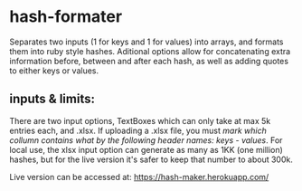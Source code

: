# hash-formater
  Separates two inputs (1 for keys and 1 for values) into arrays, and formats them into ruby style hashes.
Aditional options allow for concatenating extra information before, between and after each hash, as well as adding quotes to either keys or values.

## inputs & limits:
  There are two input options, TextBoxes which can only take at max 5k entries each, and .xlsx. If uploading a .xlsx file, you must *mark which collumn contains what by the following header names: keys - values*. For local use, the xlsx input option can generate as many as 1KK (one million) hashes, but for the live version it's safer to keep that number to about 300k.

Live version can be accessed at:
https://hash-maker.herokuapp.com/
